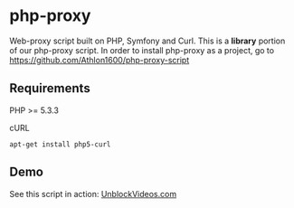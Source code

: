 php-proxy
=========

Web-proxy script built on PHP, Symfony and Curl. This is a **library** portion of our php-proxy script. In order to install php-proxy as a project, go to https://github.com/Athlon1600/php-proxy-script


Requirements
------------
PHP >= 5.3.3

cURL
```shell
apt-get install php5-curl
```

Demo
-----

See this script in action:
<a href="https://unblockvideos.com/" target="_blank">UnblockVideos.com</a>

